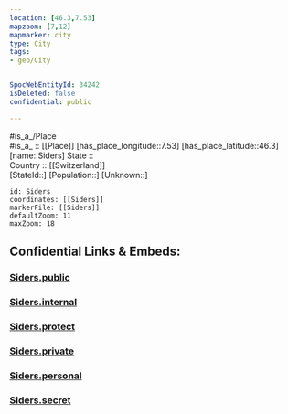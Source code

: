 ```yaml
---
location: [46.3,7.53] 
mapzoom: [7,12] 
mapmarker: city 
type: City
tags:
- geo/City


SpocWebEntityId: 34242
isDeleted: false
confidential: public

---
```

#is_a_/Place  
#is_a_ :: [[Place]] 
[has_place_longitude::7.53] 
[has_place_latitude::46.3] 
[name::Siders] 
State ::  
Country :: [[Switzerland]]  
[StateId::] 
[Population::] 
[Unknown::] 


```leaflet
id: Siders
coordinates: [[Siders]] 
markerFile: [[Siders]] 
defaultZoom: 11 
maxZoom: 18
```


## Confidential Links & Embeds: 

### [Siders.public](/_public/\Earth\Continent\Europe\Europe~Central\Switzerland\Switzerland~Cantons\Valais\CitySiders.public.md) 

### [Siders.internal](/_internal/\Earth\Continent\Europe\Europe~Central\Switzerland\Switzerland~Cantons\Valais\CitySiders.internal.md) 

### [Siders.protect](/_protect/\Earth\Continent\Europe\Europe~Central\Switzerland\Switzerland~Cantons\Valais\CitySiders.protect.md) 

### [Siders.private](/_private/\Earth\Continent\Europe\Europe~Central\Switzerland\Switzerland~Cantons\Valais\CitySiders.private.md) 

### [Siders.personal](/_personal/\Earth\Continent\Europe\Europe~Central\Switzerland\Switzerland~Cantons\Valais\CitySiders.personal.md) 

### [Siders.secret](/_secret/\Earth\Continent\Europe\Europe~Central\Switzerland\Switzerland~Cantons\Valais\CitySiders.secret.md)

